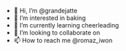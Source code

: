 - 👋 Hi, I’m @grandejatte
- 👀 I’m interested in baking
- 🌱 I’m currently learning cheerleading
- 💞️ I’m looking to collaborate on 
- 📫 How to reach me @romaz_iwon

<!---
grandejatte/grandejatte is a ✨ special ✨ repository because its `README.md` (this file) appears on your GitHub profile.
You can click the Preview link to take a look at your changes.
--->
